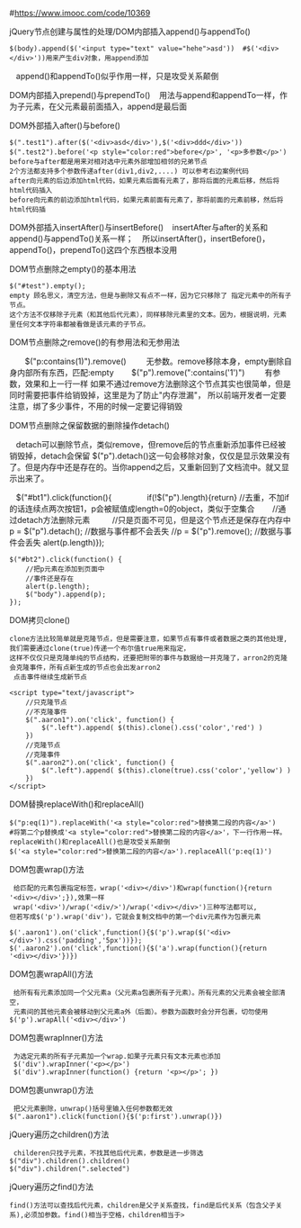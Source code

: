 #https://www.imooc.com/code/10369

jQuery节点创建与属性的处理/DOM内部插入append()与appendTo()

    $(body).append($('<input type="text" value="hehe">asd'))  #$('<div></div>'))用来产生div对象，用append添加
    append()和appendTo()似乎作用一样，只是攻受关系颠倒
    
DOM内部插入prepend()与prependTo()
    用法与append和appendTo一样，作为子元素，在父元素最前面插入，append是最后面

DOM外部插入after()与before()

    $(".test1").after($('<div>asd</div>'),$('<div>ddd</div>'))
    $(".test2").before('<p style="color:red">before</p>', '<p>多参数</p>')
    before与after都是用来对相对选中元素外部增加相邻的兄弟节点
    2个方法都支持多个参数传递after(div1,div2,....) 可以参考右边案例代码
    after向元素的后边添加html代码，如果元素后面有元素了，那将后面的元素后移，然后将html代码插入
    before向元素的前边添加html代码，如果元素前面有元素了，那将前面的元素前移，然后将html代码插
    
DOM外部插入insertAfter()与insertBefore()
    insertAfter与after的关系和append()与appendTo()关系一样；
    所以insertAfter()，insertBefore()，appendTo()，prependTo()这四个东西根本没用
    
    
DOM节点删除之empty()的基本用法
    
    $("#test").empty();
    empty 顾名思义，清空方法，但是与删除又有点不一样，因为它只移除了 指定元素中的所有子节点。
    这个方法不仅移除子元素（和其他后代元素），同样移除元素里的文本。因为，根据说明，元素里任何文本字符串都被看做是该元素的子节点。

 DOM节点删除之remove()的有参用法和无参用法
 
        $("p:contains(1)").remove()         无参数。remove移除本身，empty删除自身内部所有东西，匹配:empty
        $("p").remove(":contains('1')")         有参数，效果和上一行一样
        如果不通过remove方法删除这个节点其实也很简单，但是同时需要把事件给销毁掉，这里是为了防止"内存泄漏"，
        所以前端开发者一定要注意，绑了多少事件，不用的时候一定要记得销毁
        
DOM节点删除之保留数据的删除操作detach()

    detach可以删除节点，类似remove，但remove后的节点重新添加事件已经被销毁掉，detach会保留
    $("p").detach()这一句会移除对象，仅仅是显示效果没有了。但是内存中还是存在的。当你append之后，又重新回到了文档流中。就又显示出来了。
    
    $("#bt1").click(function(){        
        if(!$("p").length){return} 	//去重，不加if的话连续点两次按钮1，p会被赋值成length=0的object，类似于空集合
        //通过detach方法删除元素  
        //只是页面不可见，但是这个节点还是保存在内存中         
    	p = $("p").detach();	//数据与事件都不会丢失
	//p = $("p").remove();  //数据与事件会丢失
	alert(p.length)});

    $("#bt2").click(function() {
        //把p元素在添加到页面中
        //事件还是存在
		alert(p.length);
        $("body").append(p);
    });

DOM拷贝clone()

	clone方法比较简单就是克隆节点，但是需要注意，如果节点有事件或者数据之类的其他处理,我们需要通过clone(true)传递一个布尔值true用来指定，
	这样不仅仅只是克隆单纯的节点结构，还要把附带的事件与数据给一并克隆了，arron2的克隆会克隆事件，所有点新生成的节点也会出发arron2
	 点击事件继续生成新节点
	
    <script type="text/javascript"> 
        //只克隆节点
    	//不克隆事件
	    $(".aaron1").on('click', function() {  
	        $(".left").append( $(this).clone().css('color','red') )
	    })
    	//克隆节点
    	//克隆事件
	    $(".aaron2").on('click', function() {
	        $(".left").append( $(this).clone(true).css('color','yellow') )
	    })
    </script>
    
DOM替换replaceWith()和replaceAll()
	
	$("p:eq(1)").replaceWith('<a style="color:red">替换第二段的内容</a>')
	#将第二个p替换成'<a style="color:red">替换第二段的内容</a>'，下一行作用一样。replaceWith()和replaceAll()也是攻受关系颠倒
	$('<a style="color:red">替换第二段的内容</a>').replaceAll('p:eq(1)')
	
DOM包裹wrap()方法

	 给匹配的元素包裹指定标签，wrap('<div></div>')和wrap(function(){return '<div></div>';}),效果一样
	 wrap('<div>')/wrap('<div/>')/wrap('<div></div>')三种写法都可以,
	但若写成$('p').wrap('div')，它就会复制文档中的第一个div元素作为包裹元素
	
	$('.aaron1').on('click',function(){$('p').wrap($('<div></div>').css('padding','5px'))});
	$('.aaron2').on('click',function(){$('a').wrap(function(){return '<div></div>'})})
	
DOM包裹wrapAll()方法
	
	 给所有有元素添加同一个父元素a（父元素a包裹所有子元素）。所有元素的父元素会被全部清空，
	 元素间的其他元素会被移动到父元素a外（后面）。参数为函数时会分开包裹，切勿使用
	$('p').wrapAll('<div></div>')
	
DOM包裹wrapInner()方法
	
	 为选定元素的所有子元素加一个wrap.如果子元素只有文本元素也添加
	 $('div').wrapInner('<p></p>')
	 $('div').wrapInner(function() {return '<p></p>'; })
	
DOM包裹unwrap()方法
	
	 把父元素删除，unwrap()括号里输入任何参数都无效
	$(".aaron1").click(function(){$('p:first').unwrap()})

jQuery遍历之children()方法
	
	 childeren只找子元素，不找其他后代元素，参数是进一步筛选
	$("div").children().children()
	$("div").children(".selected")

jQuery遍历之find()方法

	find()方法可以查找后代元素，children是父子关系查找，find是后代关系（包含父子关系),必须加参数。find()相当于空格，children相当于>
	
	

